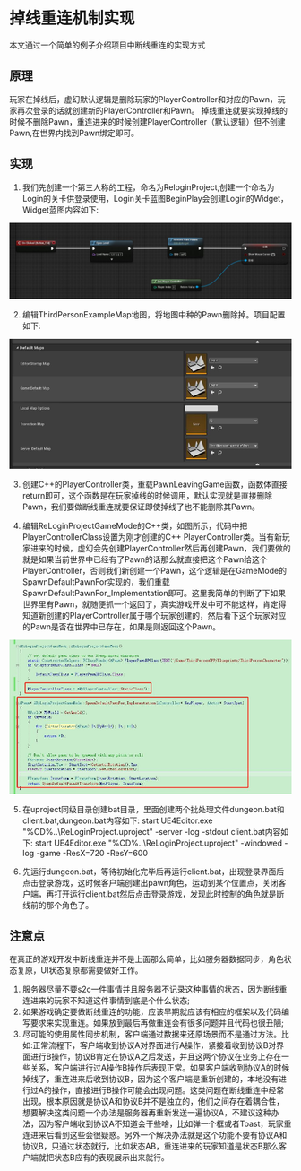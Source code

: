 # 掉线重连机制实现

本文通过一个简单的例子介绍项目中断线重连的实现方式

## 原理

玩家在掉线后，虚幻默认逻辑是删除玩家的PlayerController和对应的Pawn，玩家再次登录的话就创建新的PlayerController和Pawn。 掉线重连就要实现掉线的时候不删除Pawn，重连进来的时候创建PlayerController（默认逻辑）但不创建Pawn,在世界内找到Pawn绑定即可。

## 实现

1. 我们先创建一个第三人称的工程，命名为ReloginProject,创建一个命名为Login的关卡供登录使用，Login关卡蓝图BeginPlay会创建Login的Widget，Widget蓝图内容如下:

![](reconnect-dungeon-img/login_widget_bp.jpg)

2. 编辑ThirdPersonExampleMap地图，将地图中种的Pawn删除掉。项目配置如下:

![](reconnect-dungeon-img/project_setting.jpg)

3. 创建C++的PlayerController类，重载PawnLeavingGame函数，函数体直接return即可，这个函数是在玩家掉线的时候调用，默认实现就是直接删除Pawn，我们要做断线重连就要保证即使掉线了也不能删除其Pawn。

4. 编辑ReLoginProjectGameMode的C++类，如图所示，代码中把PlayerControllerClass设置为刚才创建的C++ PlayerController类。当有新玩家进来的时候，虚幻会先创建PlayerController然后再创建Pawn，我们要做的就是如果当前世界中已经有了Pawn的话那么就直接把这个Pawn给这个PlayerController，否则我们新创建一个Pawn，这个逻辑是在GameMode的SpawnDefaultPawnFor实现的，我们重载SpawnDefaultPawnFor_Implementation即可。这里我简单的判断了下如果世界里有Pawn，就随便抓一个返回了，真实游戏开发中可不能这样，肯定得知道新创建的PlayerController属于哪个玩家创建的，然后看下这个玩家对应的Pawn是否在世界中已存在，如果是则返回这个Pawn。

![](reconnect-dungeon-img/gamemode_info.jpg)

5. 在uproject同级目录创建bat目录，里面创建两个批处理文件dungeon.bat和client.bat,dungeon.bat内容如下:
start UE4Editor.exe "%CD%\..\ReLoginProject.uproject" -server -log -stdout
client.bat内容如下:
start UE4Editor.exe "%CD%\..\ReLoginProject.uproject" -windowed -log -game -ResX=720 -ResY=600

6. 先运行dungeon.bat，等待初始化完毕后再运行client.bat，出现登录界面后点击登录游戏，这时候客户端创建出pawn角色，运动到某个位置点，关闭客户端，再打开运行client.bat然后点击登录游戏，发现此时控制的角色就是断线前的那个角色了。

## 注意点

在真正的游戏开发中断线重连并不是上面那么简单，比如服务器数据同步，角色状态复原，UI状态复原都需要做好工作。
1. 服务器尽量不要s2c一件事情并且服务器不记录这种事情的状态，因为断线重连进来的玩家不知道这件事情到底是个什么状态;
2. 如果游戏确定要做断线重连的功能，应该早期就应该有相应的框架以及代码编写要求来实现重连。如果放到最后再做重连会有很多问题并且代码也很丑陋;
3. 尽可能的使用属性同步机制，客户端通过数据来还原场景而不是通过方法。比如:正常流程下，客户端收到协议A对界面进行A操作，紧接着收到协议B对界面进行B操作，协议B肯定在协议A之后发送，并且这两个协议在业务上存在一些关系，客户端进行过A操作B操作后表现正常。如果客户端收到协议A的时候掉线了，重连进来后收到协议B，因为这个客户端是重新创建的，本地没有进行过A的操作，直接进行B操作可能会出现问题。这类问题在断线重连中经常出现，根本原因就是协议A和协议B并不是独立的，他们之间存在着耦合性，想要解决这类问题一个办法是服务器再重新发送一遍协议A，不建议这种办法，因为客户端收到协议A不知道会干些啥，比如弹一个框或者Toast，玩家重连进来后看到这些会很疑惑。另外一个解决办法就是这个功能不要有协议A和协议B，只通过状态就行，比如状态AB，重连进来的玩家知道是状态B那么客户端就把状态B应有的表现展示出来就行。
